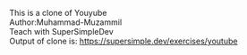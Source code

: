 This is a clone of Youyube 
<br>
Author:Muhammad-Muzammil
<br>
Teach with SuperSimpleDev
<br>
Output of clone is: https://supersimple.dev/exercises/youtube
